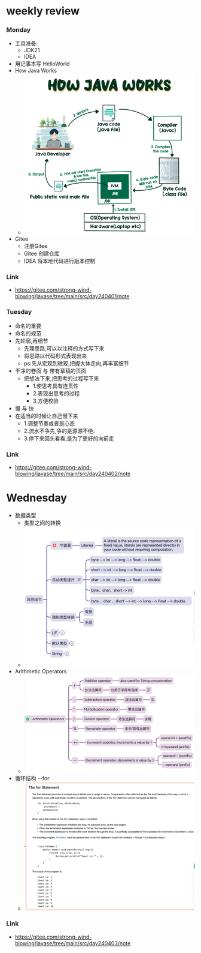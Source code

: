 # weekly review 

### Monday

- 工具准备:
  - JDK21 
  - IDEA
- 用记事本写 HelloWorld
- How Java Works
  - ![img.png](img.png)
- Gitee
  - 注册Gitee
  - Gitee 创建仓库
  - IDEA 将本地代码进行版本控制

### Link
- https://gitee.com/strong-wind-blowing/javase/tree/main/src/day240401/note

### Tuesday

- 命名的重要
- 命名的规范
- 先轮廓,再细节
  - 先理思路,可以以注释的方式写下来
  - 将思路以代码形式表现出来
  - ps:先从宏观到微观,把握大体走向,再丰富细节
- 干净的卷面 与 带有草稿的页面
  - 把想法下来,把思考的过程写下来
    - 1.使思考具有连贯性
    - 2.表现出思考的过程
    - 3.方便校验
- 慢 与 快
 - 在适当的时候让自己慢下来
   - 1.调整节奏或者是心态
   - 2.流水不争先,争的是源源不绝.
   - 3.停下来回头看看,是为了更好的向前走

### Link
- https://gitee.com/strong-wind-blowing/javase/tree/main/src/day240402/note

# Wednesday

- 数据类型
  - 类型之间的转换
  - ![img_1.png](img_1.png)
- Arithmetic Operators
  - ![img_2.png](img_2.png)
- 循环结构 --for
  - ![img_3.png](img_3.png)
   
### Link
- https://gitee.com/strong-wind-blowing/javase/tree/main/src/day240403/note
